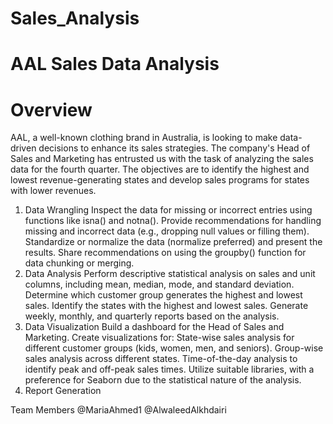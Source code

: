 # Sales_Analysis

# AAL Sales Data Analysis
# Overview
AAL, a well-known clothing brand in Australia, is looking to make data-driven decisions to enhance its sales strategies. The company's Head of Sales and Marketing has entrusted us with the task of analyzing the sales data for the fourth quarter. The objectives are to identify the highest and lowest revenue-generating states and develop sales programs for states with lower revenues.

1. Data Wrangling
Inspect the data for missing or incorrect entries using functions like isna() and notna().
Provide recommendations for handling missing and incorrect data (e.g., dropping null values or filling them).
Standardize or normalize the data (normalize preferred) and present the results.
Share recommendations on using the groupby() function for data chunking or merging.
2. Data Analysis
Perform descriptive statistical analysis on sales and unit columns, including mean, median, mode, and standard deviation.
Determine which customer group generates the highest and lowest sales.
Identify the states with the highest and lowest sales.
Generate weekly, monthly, and quarterly reports based on the analysis.
3. Data Visualization
Build a dashboard for the Head of Sales and Marketing.
Create visualizations for:
State-wise sales analysis for different customer groups (kids, women, men, and seniors).
Group-wise sales analysis across different states.
Time-of-the-day analysis to identify peak and off-peak sales times.
Utilize suitable libraries, with a preference for Seaborn due to the statistical nature of the analysis.
4. Report Generation


Team Members
 @MariaAhmed1
 @AlwaleedAlkhdairi

